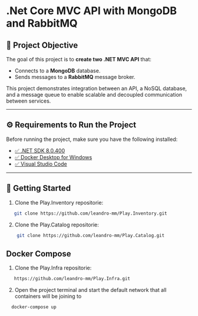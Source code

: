 # .Net Core MVC API with MongoDB and RabbitMQ

## 📌 Project Objective
The goal of this project is to **create two .NET MVC API** that:  
- Connects to a **MongoDB** database.  
- Sends messages to a **RabbitMQ** message broker.  

This project demonstrates integration between an API, a NoSQL database, and a message queue to enable scalable and decoupled communication between services.  

---

## ⚙️ Requirements to Run the Project
Before running the project, make sure you have the following installed:

- [✅ .NET SDK 8.0.400](https://dotnet.microsoft.com/en-us/download)  
- [✅ Docker Desktop for Windows](https://www.docker.com/products/docker-desktop/)  
- [✅ Visual Studio Code](https://code.visualstudio.com/)  

---

## 🚀 Getting Started
1. Clone the Play.Inventory repositorie:
```bash
   git clone https://github.com/leandro-mm/Play.Inventory.git
```
2. Clone the Play.Catalog repositorie:
```bash
    git clone https://github.com/leandro-mm/Play.Catalog.git
```

## Docker Compose
1.  Clone the Play.Infra repositorie:   
```bash
   https://github.com/leandro-mm/Play.Infra.git
```
2. Open the project terminal and start the default network that all containers will be joining to
```bash
  docker-compose up
```

